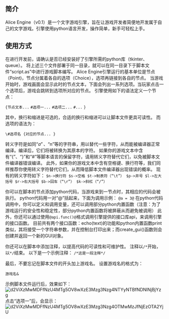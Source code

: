 ##  简介

Alice Engine（v0.1）是一个文字游戏引擎，旨在让游戏开发者简便地开发属于自己的文字游戏。引擎使用python语言开发，操作简单，新手可轻松上手。

## 使用方式

在进行开发前，请确认是否已经安装好了引擎所需的python库（tkinter、queue）。
将上述三个文件部署于同一目录，就可以在同一目录下于脚本文件“script.as”中进行游戏脚本编写。
Alice Engine引擎运行的基本单位是节点（Point)，节点分属着各自的选项（Choice），选项再链接到各自的节点。
当游戏开始时，游戏画面会显示此时的节点文本，下面会列出一系列选项。当玩家点击一个选项后，游戏会跳转到选项所对应的节点。
引擎使用如下的语法定义一个节点：

`{节点文本...`
`#选项一...`
`#选项二...`
`#...`
`}`

其中，换行和缩进是可选的，合适的换行和缩进可以让脚本文件更具可读性。
而选项的语法为：

`\#选项名
{对应的节点...
}`

转义字符是如同“$a”、“$n”等的字符串，用以替代一些字符，从而能被编译器正常编译。编译后，它们将被转换为其原本的字符。
如果你的游戏文本中含有“{”、“}”和“#”等脚本语言的保留字符，请用转义字符替代它们，以免被脚本文件编译器错误编译。
此外，如果你的游戏文本中含有空格键、换行符等，我们同样推荐你使用转义字符替代它们，从而降低脚本文件编译器出现错误的概率。
现有的转义字符如下：
`$n->换行符
$s->空格
$t->制表符（“\t”）
$p->井号
$l->左大括号
$r->右大括号
$b->回车（“\r”）
$k->斜杠（“/”）`

你可以在脚本的节点添加python代码，当游戏来到一节点时，其相应的代码会被执行。
python代码用一对“@”括起来，下面为调用示例：
`@a = 3@`
在python代码调用中，你可以定义和调用变量，还可以调用部分python内置函数（注意：为了游戏运行的安全性和稳定性，部分python内置函数将被屏蔽从而避免被调用）
此外，你还可以通过使用`@api.func()@`格式调用引擎提供的接口库api，来调用引擎的接口函数。
目前共有两个接口函数：echo(text)的功能和python内置函数print类似，其将接受一个字符串参数，并在控制台打印出来；而create_gui()函数则会创建并返回一个新的GUI对象。

你还可以在脚本中添加注释，以提高代码的可读性和可维护性。
注释以`/*`开始，以`*/`结束。
以下是一个示例注释：
`/*这是一段注释*/`

最后，不要忘记在脚本文件的开头加上游戏名。
设置游戏名的格式为：

`游戏名&`

示例脚本文件运行后，效果如下：
![d2ViXzMwMDFfNzU4MTg5OV8wXzE3Mzg3Nzg4NTYyNTBfNDNlNjBjYzg](https://github.com/user-attachments/assets/a84f1a88-648a-453a-8b80-2fad4ac434df)
点击“选项一”后，会显示：
![d2ViXzMwMDFfNzU4MTg5OV8wXzE3Mzg3Nzg4OTMwMzJfNjEzOTA2YjU](https://github.com/user-attachments/assets/c1cc9519-00e8-4e44-acb0-48ae9c8d4fe5)
